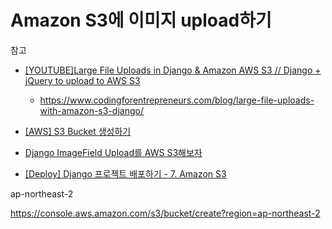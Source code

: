 # Amazon S3에 이미지 upload하기

참고

* [[YOUTUBE]Large File Uploads in Django & Amazon AWS S3 // Django + jQuery to upload to AWS S3](https://www.youtube.com/watch?v=CbB7UoPyErY)
  * https://www.codingforentrepreneurs.com/blog/large-file-uploads-with-amazon-s3-django/
* [ [AWS] S3 Bucket 생성하기](https://zamezzz.tistory.com/298?category=847391)

* [Django ImageField Upload를 AWS S3해보자](https://hjh5488.tistory.com/12)

* [[Deploy] Django 프로젝트 배포하기 - 7. Amazon S3](https://nachwon.github.io/django-deploy-7-s3/)





ap-northeast-2

https://console.aws.amazon.com/s3/bucket/create?region=ap-northeast-2